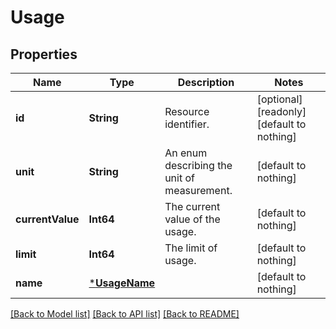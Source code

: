# Usage


## Properties
Name | Type | Description | Notes
------------ | ------------- | ------------- | -------------
**id** | **String** | Resource identifier. | [optional] [readonly] [default to nothing]
**unit** | **String** | An enum describing the unit of measurement. | [default to nothing]
**currentValue** | **Int64** | The current value of the usage. | [default to nothing]
**limit** | **Int64** | The limit of usage. | [default to nothing]
**name** | [***UsageName**](UsageName.md) |  | [default to nothing]


[[Back to Model list]](../README.md#models) [[Back to API list]](../README.md#api-endpoints) [[Back to README]](../README.md)


